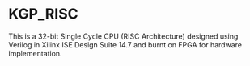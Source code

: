 # KGP_RISC
This is a 32-bit Single Cycle CPU (RISC Architecture) designed using Verilog in Xilinx ISE Design Suite 14.7 and burnt on FPGA for hardware implementation.
